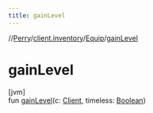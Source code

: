 ```yaml
---
title: gainLevel
---
```

//[Perry](../../../index.html)/[client.inventory](../index.html)/[Equip](index.html)/[gainLevel](gain-level.html)



# gainLevel



[jvm]\
fun [gainLevel](gain-level.html)(c: [Client](../../client/-client/index.html), timeless: [Boolean](https://kotlinlang.org/api/latest/jvm/stdlib/kotlin/-boolean/index.html))




